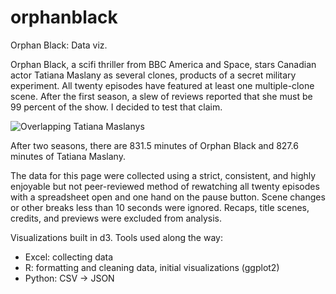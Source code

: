 # orphanblack
Orphan Black: Data viz. 

Orphan Black, a scifi thriller from BBC America and Space, stars Canadian actor Tatiana Maslany as several clones, products of a secret military experiment. All twenty episodes have featured at least one multiple-clone scene. After the first season, a slew of reviews reported that she must be 99 percent of the show. I decided to test that claim.

![Overlapping Tatiana Maslanys](/images/overlapchart.png)

After two seasons, there are 831.5 minutes of Orphan Black and 827.6 minutes of Tatiana Maslany.

The data for this page were collected using a strict, consistent, and highly enjoyable but not peer-reviewed method of rewatching all twenty episodes with a spreadsheet open and one hand on the pause button. Scene changes or other breaks less than 10 seconds were ignored. Recaps, title scenes, credits, and previews were excluded from analysis.

Visualizations built in d3. Tools used along the way:
* Excel: collecting data
* R: formatting and cleaning data, initial visualizations (ggplot2)
* Python: CSV -> JSON
